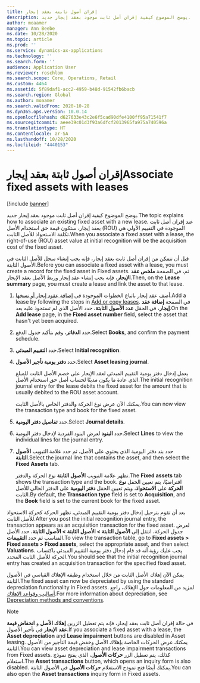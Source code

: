 ```yaml
---
title: إقران أصول ثابتة بعقد إيجار
description: يوضح الموضوع كيفية إقران أصل ثابت موجود بعقد إيجار جديد.
author: moaamer
manager: Ann Beebe
ms.date: 10/28/2020
ms.topic: article
ms.prod: ''
ms.service: dynamics-ax-applications
ms.technology: ''
ms.search.form: ''
audience: Application User
ms.reviewer: roschlom
ms.search.scope: Core, Operations, Retail
ms.custom: 4464
ms.assetid: 5f89daf1-acc2-4959-b48d-91542fb6bacb
ms.search.region: Global
ms.author: moaamer
ms.search.validFrom: 2020-10-28
ms.dyn365.ops.version: 10.0.14
ms.openlocfilehash: d627633e43c2e6f5cad90dfe4100ff95a71541f7
ms.sourcegitcommit: aeee39c01d3f93a6dfcf2013965fa975a740596a
ms.translationtype: HT
ms.contentlocale: ar-SA
ms.lasthandoff: 10/28/2020
ms.locfileid: "4440153"
---
```

# <a name="associate-fixed-assets-with-leases"></a><span data-ttu-id="e7a71-103">إقران أصول ثابتة بعقد إيجار</span><span class="sxs-lookup"><span data-stu-id="e7a71-103">Associate fixed assets with leases</span></span>

[!include [banner](../includes/banner.md)]

<span data-ttu-id="e7a71-104">يوضح الموضوع كيفية إقران أصل ثابت موجود بعقد إيجار جديد.</span><span class="sxs-lookup"><span data-stu-id="e7a71-104">The topic explains how to associate an existing fixed asset with a new lease.</span></span> <span data-ttu-id="e7a71-105">عند إقران أصل ثابت بعقد إيجار، ستكون قيمة حق استخدام الأصل (ROU) الموجودة في التقييم الأولي هي تكلفة الاستحواذ للأصل الثابت.</span><span class="sxs-lookup"><span data-stu-id="e7a71-105">When you associate a fixed asset with a lease, the right-of-use (ROU) asset value at initial recognition will be the acquisition cost of the fixed asset.</span></span>

<span data-ttu-id="e7a71-106">قبل أن تتمكن من إقران أصل ثابت بعقد إيجار، فإنه يجب إنشاء سجل للأصل الثابت في الأصول الثابتة.</span><span class="sxs-lookup"><span data-stu-id="e7a71-106">Before you can associate a fixed asset with a lease, you must create a record for the fixed asset in Fixed assets.</span></span> <span data-ttu-id="e7a71-107">ثم، في الصفحة **ملخص عقد الإيجار**، فإنه يجب إنشاء عقد إيجار وربط الأصل بعقد الإيجار.</span><span class="sxs-lookup"><span data-stu-id="e7a71-107">Then, on the **Lease summary** page, you must create a lease and link the asset to that lease.</span></span>

1. <span data-ttu-id="e7a71-108">أضف عقد إيجار باتباع الخطوات الموجودة في [إضافة عقود إيجار أو نسخها](add-lease.md).</span><span class="sxs-lookup"><span data-stu-id="e7a71-108">Add a lease by following the steps in [Add or copy leases](add-lease.md).</span></span> <span data-ttu-id="e7a71-109">في الصفحة **إضافة عقد إيجار**، في الحقل **عدد الأصول الثابتة**، حدد الأصل الذي لم تستحوذ عليه بعد.</span><span class="sxs-lookup"><span data-stu-id="e7a71-109">On the **Add lease** page, in the **Fixed asset number** field, select the asset that hasn't yet been acquired.</span></span>
2. <span data-ttu-id="e7a71-110">حدد **الدفاتر**، وقم بتأكيد جدول الدفع.</span><span class="sxs-lookup"><span data-stu-id="e7a71-110">Select **Books**, and confirm the payment schedule.</span></span>
3. <span data-ttu-id="e7a71-111">حدد **التقييم المبدئي**.</span><span class="sxs-lookup"><span data-stu-id="e7a71-111">Select **Initial recognition**.</span></span>
4. <span data-ttu-id="e7a71-112">حدد **دفتر يومية تأجير الأصول**.</span><span class="sxs-lookup"><span data-stu-id="e7a71-112">Select **Asset leasing journal**.</span></span>

    <span data-ttu-id="e7a71-113">يعمل إدخال دفتر يومية التقييم المبدئي لعقد الإيجار على خصم الأصل الثابت للمبلغ الذي عادة ما يكون مدينًا لحساب أصل حق استخدام الأصل.</span><span class="sxs-lookup"><span data-stu-id="e7a71-113">The initial recognition journal entry for the lease debits the fixed asset for the amount that is usually debited to the ROU asset account.</span></span>

    <span data-ttu-id="e7a71-114">يمكنك الآن عرض نوع الحركة والدفتر الخاص بالأصل الثابت.</span><span class="sxs-lookup"><span data-stu-id="e7a71-114">You can now view the transaction type and book for the fixed asset.</span></span>

5. <span data-ttu-id="e7a71-115">حدد **تفاصيل دفتر اليومية**.</span><span class="sxs-lookup"><span data-stu-id="e7a71-115">Select **Journal details**.</span></span>
6. <span data-ttu-id="e7a71-116">حدد **البنود** لعرض البنود الفردية لإدخال دفتر اليومية.</span><span class="sxs-lookup"><span data-stu-id="e7a71-116">Select **Lines** to view the individual lines for the journal entry.</span></span>
7. <span data-ttu-id="e7a71-117">حدد بند دفتر اليومية الذي يحتوي على الأصل، ثم حدد علامة التبويب **الأصول الثابتة**.</span><span class="sxs-lookup"><span data-stu-id="e7a71-117">Select the journal line that contains the asset, and then select the **Fixed Assets** tab.</span></span>

    <span data-ttu-id="e7a71-118">تظهر علامة التبويب **الأصول الثابتة** نوع الحركة والدفتر.</span><span class="sxs-lookup"><span data-stu-id="e7a71-118">The **Fixed assets** tab shows the transaction type and the book.</span></span> <span data-ttu-id="e7a71-119">افتراضيًا، يتم تعيين الحقل **نوع الحركة** على **الاستحواذ**، ويتم تعيين الحقل **دفتر اليومية** على الدفتر الحالي للأصل الثابت.</span><span class="sxs-lookup"><span data-stu-id="e7a71-119">By default, the **Transaction type** field is set to **Acquisition**, and the **Book** field is set to the current book for the fixed asset.</span></span>

<span data-ttu-id="e7a71-120">بعد أن تقوم بترحيل إدخال دفتر يومية التقييم المبدئي، تظهر الحركة كحركة الاستحواذ للأصل الثابت.</span><span class="sxs-lookup"><span data-stu-id="e7a71-120">After you post the initial recognition journal entry, the transaction appears as an acquisition transaction for the fixed asset.</span></span> <span data-ttu-id="e7a71-121">لعرض جدول الحركة، انتقل إلى **الأصول الثابتة \> الأصول الثابتة \> الأصول الثابتة**، حدد الأصل المناسب ثم حدد **التقييمات**.</span><span class="sxs-lookup"><span data-stu-id="e7a71-121">To view the transaction table, go to **Fixed assets \> Fixed assets \> Fixed assets**, select the appropriate asset, and then select **Valuations**.</span></span> <span data-ttu-id="e7a71-122">يجب عليك رؤية أنه قد قام إدخال دفتر يومية التقييم المبدئي باكتساب الحركة للأصل الثابت المحدد.</span><span class="sxs-lookup"><span data-stu-id="e7a71-122">You should see that the initial recognition journal entry has created an acquisition transaction for the specified fixed asset.</span></span>

<span data-ttu-id="e7a71-123">يمكن الآن إهلاك الأصل الثابت من خلال استخدام وظيفة الإهلاك القياسي في الأصول الثابتة.</span><span class="sxs-lookup"><span data-stu-id="e7a71-123">The fixed asset can now be depreciated by using the standard depreciation functionality in Fixed assets.</span></span> <span data-ttu-id="e7a71-124">لمزيد من المعلومات حول الإهلاك، راجع [أساليب وقواعد الإهلاك](../fixed-assets/depreciation-methods-conventions.md).</span><span class="sxs-lookup"><span data-stu-id="e7a71-124">For more information about depreciation, see [Depreciation methods and conventions](../fixed-assets/depreciation-methods-conventions.md).</span></span>

> [!NOTE]
> <span data-ttu-id="e7a71-125">في حالة إقران أصل ثابت بعقد إيجار، فإنه يتم تعطيل الزرين **إهلاك الأصل** و **انخفاض قيمة عقد الإيجار** في تأجير الأصول.</span><span class="sxs-lookup"><span data-stu-id="e7a71-125">If you associate a fixed asset with a lease, the **Asset depreciation** and **Lease impairment** buttons are disabled in Asset leasing.</span></span> <span data-ttu-id="e7a71-126">يمكنك عرض الحركات الخاصة بإهلاك الأصل وخفض قيمة التأجير من الأصول الثابتة.</span><span class="sxs-lookup"><span data-stu-id="e7a71-126">You can view asset depreciation and lease impairment transactions from Fixed assets.</span></span> <span data-ttu-id="e7a71-127">كذلك، يتم تعطيل الزر **حركات الأصول**، الذي يفتح نموذج استعلام.</span><span class="sxs-lookup"><span data-stu-id="e7a71-127">The **Asset transactions** button, which opens an inquiry form is also disabled.</span></span> <span data-ttu-id="e7a71-128">يمكنك أيضًا فتح نموذج الاستعلام **حركات الأصول** في الأصول الثابتة.</span><span class="sxs-lookup"><span data-stu-id="e7a71-128">You can also open the **Asset transactions** inquiry form in Fixed assets.</span></span>  
